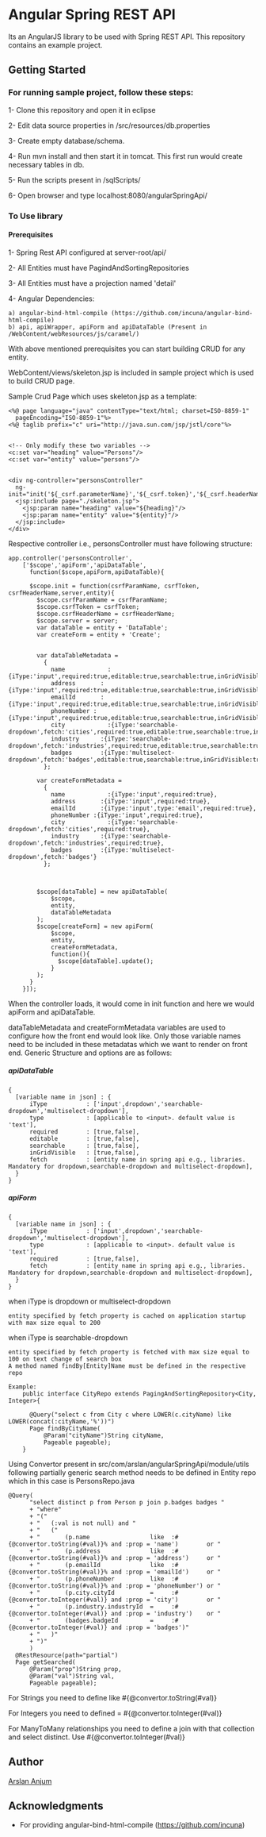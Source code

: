 # Angular Spring REST API

Its an AngularJS library to be used with Spring REST API. This repository contains an example project.

## Getting Started

### For running sample project, follow these steps:

1- Clone this repository and open it in eclipse

2- Edit data source properties in /src/resources/db.properties

3- Create empty database/schema.

4- Run mvn install and then start it in tomcat. This first run would create necessary tables in db.

5- Run the scripts present in /sqlScripts/

6- Open browser and type localhost:8080/angularSpringApi/

### To Use library

#### Prerequisites

1- Spring Rest API configured at server-root/api/

2- All Entities must have PagindAndSortingRepositories

3- All Entities must have a projection named 'detail'

4- Angular Dependencies:

    a) angular-bind-html-compile (https://github.com/incuna/angular-bind-html-compile)
    b) api, apiWrapper, apiForm and apiDataTable (Present in /WebContent/webResources/js/caramel/)

With above mentioned prerequisites you can start building CRUD for any entity.

WebContent/views/skeleton.jsp is included in sample project which is used to build CRUD page.

Sample Crud Page which uses skeleton.jsp as a template:

    <%@ page language="java" contentType="text/html; charset=ISO-8859-1"
      pageEncoding="ISO-8859-1"%>
    <%@ taglib prefix="c" uri="http://java.sun.com/jsp/jstl/core"%>


    <!-- Only modify these two variables -->
    <c:set var="heading" value="Persons"/>
    <c:set var="entity" value="persons"/>


    <div ng-controller="personsController"
      ng-init="init('${_csrf.parameterName}','${_csrf.token}','${_csrf.headerName}','${server}','${entity}')">
      <jsp:include page="./skeleton.jsp">
        <jsp:param name="heading" value="${heading}"/>
        <jsp:param name="entity" value="${entity}"/>
      </jsp:include>
    </div>
 
 Respective controller i.e., personsController must have following structure:

    app.controller('personsController',
        ['$scope','apiForm','apiDataTable',
          function($scope,apiForm,apiDataTable){

          $scope.init = function(csrfParamName, csrfToken, csrfHeaderName,server,entity){
            $scope.csrfParamName = csrfParamName;
            $scope.csrfToken = csrfToken;
            $scope.csrfHeaderName = csrfHeaderName;
            $scope.server = server;
            var dataTable = entity + 'DataTable';
            var createForm = entity + 'Create';


            var dataTableMetadata = 
              {
                name 		    :{iType:'input',required:true,editable:true,searchable:true,inGridVisible:true},
                address		  :{iType:'input',required:true,editable:true,searchable:true,inGridVisible:true},
                emailId 	  :{iType:'input',required:true,editable:true,searchable:true,inGridVisible:true},
                phoneNumber :{iType:'input',required:true,editable:true,searchable:true,inGridVisible:true},
                city		    :{iType:'searchable-dropdown',fetch:'cities',required:true,editable:true,searchable:true,inGridVisible:true},
                industry	  :{iType:'searchable-dropdown',fetch:'industries',required:true,editable:true,searchable:true,inGridVisible:true},
                badges		  :{iType:'multiselect-dropdown',fetch:'badges',editable:true,searchable:true,inGridVisible:true}
              };

            var createFormMetadata = 
              {
                name 		    :{iType:'input',required:true},
                address		  :{iType:'input',required:true},
                emailId 	  :{iType:'input',type:'email',required:true},
                phoneNumber :{iType:'input',required:true},
                city		    :{iType:'searchable-dropdown',fetch:'cities',required:true},
                industry	  :{iType:'searchable-dropdown',fetch:'industries',required:true},
                badges		  :{iType:'multiselect-dropdown',fetch:'badges'}
              };



            $scope[dataTable] = new apiDataTable(
                $scope,
                entity,
                dataTableMetadata
            );
            $scope[createForm] = new apiForm(
                $scope,
                entity,
                createFormMetadata,
                function(){
                  $scope[dataTable].update();
                }
            );
          }
        }]);

When the controller loads, it would come in init function and here we would apiForm and apiDataTable.

dataTableMetadata and createFormMetadata variables are used to configure how the front end would look like.
Only those variable names need to be included in these metadatas which we want to render on front end.
Generic Structure and options are as follows:

##### apiDataTable

    {
      [variable name in json] : {
          iType           : ['input',dropdown','searchable-dropdown','multiselect-dropdown'],
          type            : [applicable to <input>. default value is 'text'],
          required        : [true,false],
          editable        : [true,false],
          searchable      : [true,false],
          inGridVisible   : [true,false],
          fetch           : [entity name in spring api e.g., libraries. Mandatory for dropdown,searchable-dropdown and multiselect-dropdown],
      }
    }

##### apiForm

    {
      [variable name in json] : {
          iType           : ['input',dropdown','searchable-dropdown','multiselect-dropdown'],
          type            : [applicable to <input>. default value is 'text'],
          required        : [true,false],
          fetch           : [entity name in spring api e.g., libraries. Mandatory for dropdown,searchable-dropdown and multiselect-dropdown],
      }
    }


when iType is dropdown or multiselect-dropdown

    entity specified by fetch property is cached on application startup with max size equal to 200
    
when iType is searchable-dropdown

    entity specified by fetch property is fetched with max size equal to 100 on text change of search box
    A method named findBy[Entity]Name must be defined in the respective repo
    
    Example:
        public interface CityRepo extends PagingAndSortingRepository<City, Integer>{

          @Query("select c from City c where LOWER(c.cityName) like LOWER(concat(:cityName,'%'))")
          Page findByCityName(
              @Param("cityName")String cityName,
              Pageable pageable);
        }

Using Convertor present in src/com/arslan/angularSpringApi/module/utils following partially generic search method needs to be defined
in Entity repo which in this case is PersonsRepo.java

    @Query(
          "select distinct p from Person p join p.badges badges "
          + "where"
          + "("
          + "	(:val is not null) and "
          + "	("
          + "		(p.name                 like  :#{@convertor.toString(#val)}% and :prop = 'name')        or "
          + "		(p.address              like  :#{@convertor.toString(#val)}% and :prop = 'address')     or "
          + "		(p.emailId              like  :#{@convertor.toString(#val)}% and :prop = 'emailId')     or "
          + "		(p.phoneNumber          like  :#{@convertor.toString(#val)}% and :prop = 'phoneNumber') or "
          + "		(p.city.cityId          =     :#{@convertor.toInteger(#val)} and :prop = 'city')        or "
          + "		(p.industry.industryId  =     :#{@convertor.toInteger(#val)} and :prop = 'industry')    or "
          + "		(badges.badgeId         =     :#{@convertor.toInteger(#val)} and :prop = 'badges')"
          + "	)"
          + ")"
          )
      @RestResource(path="partial")
      Page getSearched(
          @Param("prop")String prop,
          @Param("val")String val,
          Pageable pageable);
          
For Strings you need to define like #{@convertor.toString(#val)}

For Integers you need to defined = #{@convertor.toInteger(#val)}

For ManyToMany relationships you need to define a join with that collection and select distinct. Use #{@convertor.toInteger(#val)}

## Author

[Arslan Anjum](https://github.com/ArslanAnjum)

## Acknowledgments

* For providing angular-bind-html-compile (https://github.com/incuna)
